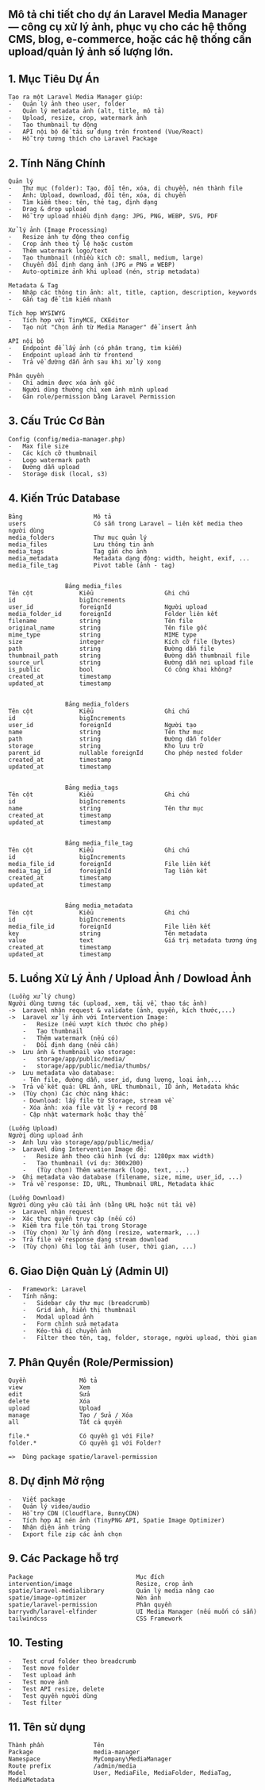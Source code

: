 ##  Mô tả chi tiết cho dự án Laravel Media Manager — công cụ xử lý ảnh, phục vụ cho các hệ thống CMS, blog, e-commerce, hoặc các hệ thống cần upload/quản lý ảnh số lượng lớn.

##  1.  Mục Tiêu Dự Án
    Tạo ra một Laravel Media Manager giúp:
    -   Quản lý ảnh theo user, folder
    -   Quản lý metadata ảnh (alt, title, mô tả)
    -   Upload, resize, crop, watermark ảnh
    -   Tạo thumbnail tự động
    -   API nội bộ để tái sử dụng trên frontend (Vue/React)
    -   Hỗ trợ tương thích cho Laravel Package


##  2. Tính Năng Chính
    Quản lý
    -   Thư mục (folder): Tạo, đổi tên, xóa, di chuyển, nén thành file
    -   Ảnh: Upload, download, đổi tên, xóa, di chuyển
    -   Tìm kiếm theo: tên, thẻ tag, định dạng
    -   Drag & drop upload
    -   Hỗ trợ upload nhiều định dạng: JPG, PNG, WEBP, SVG, PDF

    Xử lý ảnh (Image Processing)
    -   Resize ảnh tự động theo config
    -   Crop ảnh theo tỷ lệ hoặc custom
    -   Thêm watermark logo/text
    -   Tạo thumbnail (nhiều kích cỡ: small, medium, large)
    -   Chuyển đổi định dạng ảnh (JPG ⇄ PNG ⇄ WEBP)
    -   Auto-optimize ảnh khi upload (nén, strip metadata)

    Metadata & Tag
    -   Nhập các thông tin ảnh: alt, title, caption, description, keywords
    -   Gắn tag để tìm kiếm nhanh

    Tích hợp WYSIWYG
    -   Tích hợp với TinyMCE, CKEditor
    -   Tạo nút "Chọn ảnh từ Media Manager" để insert ảnh

    API nội bộ
    -   Endpoint để lấy ảnh (có phân trang, tìm kiếm)
    -   Endpoint upload ảnh từ frontend
    -   Trả về đường dẫn ảnh sau khi xử lý xong

    Phân quyền
    -   Chỉ admin được xóa ảnh gốc
    -   Người dùng thường chỉ xem ảnh mình upload
    -   Gán role/permission bằng Laravel Permission


##  3.  Cấu Trúc Cơ Bản
    Config (config/media-manager.php)
    -   Max file size
    -   Các kích cỡ thumbnail
    -   Logo watermark path
    -   Đường dẫn upload
    -   Storage disk (local, s3)


##  4. Kiến Trúc Database
    Bảng	                Mô tả
    users                   Có sẵn trong Laravel – liên kết media theo người dùng
    media_folders	        Thư mục quản lý
    media_files	            Lưu thông tin ảnh
    media_tags	            Tag gắn cho ảnh
    media_metadata          Metadata dạng động: width, height, exif, ...
    media_file_tag	        Pivot table (ảnh - tag)


                    Bảng media_files
    Tên cột	            Kiểu	                Ghi chú
    id	                bigIncrements
    user_id             foreignId               Người upload
    media_folder_id     foreignId	            Folder liên kết
    filename            string                  Tên file
    original_name       string                  Tên file gốc
    mime_type           string	                MIME type
    size                integer	                Kích cỡ file (bytes)
    path	            string	                Đường dẫn file
    thumbnail_path      string                  Đường dẫn thumbnail file
    source_url          string                  Đường dẫn nơi upload file
    is_public           bool                    Có công khai không?
    created_at	        timestamp
    updated_at	        timestamp


                    Bảng media_folders
    Tên cột	            Kiểu	                Ghi chú
    id	                bigIncrements
    user_id             foreignId               Người tạo
    name	            string	                Tên thư mục
    path                string                  Đường dẫn folder
    storage             string                  Kho lưu trữ
    parent_id	        nullable foreignId	    Cho phép nested folder
    created_at	        timestamp
    updated_at	        timestamp


                    Bảng media_tags
    Tên cột	            Kiểu	                Ghi chú
    id	                bigIncrements
    name	            string	                Tên thư mục
    created_at	        timestamp
    updated_at	        timestamp


                    Bảng media_file_tag
    Tên cột	            Kiểu	                Ghi chú
    id	                bigIncrements
    media_file_id	    foreignId	            File liên kết
    media_tag_id	    foreignId	            Tag liên kết
    created_at	        timestamp
    updated_at	        timestamp


                    Bảng media_metadata
    Tên cột	            Kiểu	                Ghi chú
    id	                bigIncrements
    media_file_id	    foreignId	            File liên kết
    key	                string	                Tên metadata
    value	            text	                Giá trị metadata tương ứng
    created_at	        timestamp
    updated_at	        timestamp


##  5. Luồng Xử Lý Ảnh / Upload Ảnh / Dowload Ảnh
    (Luồng xử lý chung)
    Người dùng tương tác (upload, xem, tải về, thao tác ảnh)
    ->  Laravel nhận request & validate (ảnh, quyền, kích thước,...)
    ->  Laravel xử lý ảnh với Intervention Image:
        -   Resize (nếu vượt kích thước cho phép)
        -   Tạo thumbnail
        -   Thêm watermark (nếu có)
        -   Đổi định dạng (nếu cần)
    ->  Lưu ảnh & thumbnail vào storage:
        -   storage/app/public/media/
        -   storage/app/public/media/thumbs/
    ->  Lưu metadata vào database:
        - Tên file, đường dẫn, user_id, dung lượng, loại ảnh,...
    ->  Trả về kết quả: URL ảnh, URL thumbnail, ID ảnh, Metadata khác
    ->  (Tùy chọn) Các chức năng khác:
        - Download: lấy file từ Storage, stream về
        - Xóa ảnh: xóa file vật lý + record DB
        - Cập nhật watermark hoặc thay thế

    (Luồng Upload)
    Người dùng upload ảnh
    ->  Ảnh lưu vào storage/app/public/media/
    ->  Laravel dùng Intervention Image để:
        -   Resize ảnh theo cấu hình (ví dụ: 1280px max width)
        -   Tạo thumbnail (ví dụ: 300x200)
        -   (Tùy chọn) Thêm watermark (logo, text, ...)
    ->  Ghi metadata vào database (filename, size, mime, user_id, ...)
    ->  Trả về response: ID, URL, Thumbnail URL, Metadata khác

    (Luồng Download)
    Người dùng yêu cầu tải ảnh (bằng URL hoặc nút tải về)
    ->  Laravel nhận request
    ->  Xác thực quyền truy cập (nếu có)
    ->  Kiểm tra file tồn tại trong Storage
    ->  (Tùy chọn) Xử lý ảnh động (resize, watermark, ...)
    ->  Trả file về response dạng stream download
    ->  (Tùy chọn) Ghi log tải ảnh (user, thời gian, ...)


##  6.  Giao Diện Quản Lý (Admin UI)
    -   Framework: Laravel
    -   Tính năng:
        -   Sidebar cây thư mục (breadcrumb)
        -   Grid ảnh, hiển thị thumbnail
        -   Modal upload ảnh
        -   Form chỉnh sửa metadata
        -   Kéo-thả di chuyển ảnh
        -   Filter theo tên, tag, folder, storage, người upload, thời gian


##  7. Phân Quyền (Role/Permission)
    Quyền	            Mô tả
    view	            Xem
    edit	            Sửa
    delete	            Xóa
    upload	            Upload
    manage              Tạo / Sửa / Xóa
    all                 Tất cả quyền

    file.*	            Có quyền gì với File?
    folder.*	        Có quyền gì với Folder?

    =>  Dùng package spatie/laravel-permission


##  8. Dự định Mở rộng
    -   Viết package
    -   Quản lý video/audio
    -   Hỗ trợ CDN (Cloudflare, BunnyCDN)
    -   Tích hợp AI nén ảnh (TinyPNG API, Spatie Image Optimizer)
    -   Nhận diện ảnh trùng
    -   Export file zip các ảnh chọn


##  9. Các Package hỗ trợ
    Package	                            Mục đích
    intervention/image	                Resize, crop ảnh
    spatie/laravel-medialibrary	        Quản lý media nâng cao
    spatie/image-optimizer	            Nén ảnh
    spatie/laravel-permission	        Phân quyền
    barryvdh/laravel-elfinder	        UI Media Manager (nếu muốn có sẵn)
    tailwindcss                         CSS Framework


##  10. Testing
    -   Test crud folder theo breadcrumb
    -   Test move folder
    -   Test upload ảnh
    -   Test move ảnh
    -   Test API resize, delete
    -   Test quyền người dùng
    -   Test filter

##  11. Tên sử dụng
    Thành phần	            Tên
    Package	                media-manager
    Namespace	            MyCompany\MediaManager
    Route prefix	        /admin/media
    Model	                User, MediaFile, MediaFolder, MediaTag, MediaMetadata
